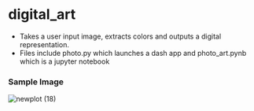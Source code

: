 # digital_art

- Takes a user input image, extracts colors and outputs a digital representation.  
- Files include photo.py which launches a dash app and photo_art.pynb which is a jupyter notebook

### Sample Image
![newplot (18)](https://user-images.githubusercontent.com/8129125/147475532-a24f0086-e8fe-4a60-b9fa-453a93a41186.png)
